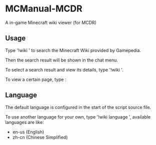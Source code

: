 # MCManual-MCDR
A in-game Minecraft wiki viewer (for MCDR)

## Usage

Type '!wiki <keywords>' to search the Minecraft Wiki provided by Gamepedia.

Then the search result will be shown in the chat menu.

To select a search result and view its details, type '!wiki <number>'.

To view a certain page, type :


## Language

The default language is configured in the start of the script source file.

To use another language for your own, type '!wiki language <lang>', available languages are like:
  - en-us (English)
  - zh-cn (Chinese Simplified)
